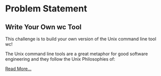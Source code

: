 # Problem Statement

## Write Your Own wc Tool
This challenge is to build your own version of the Unix command line tool wc!

The Unix command line tools are a great metaphor for good software engineering and they follow the Unix Philosophies of:

[Read More...](https://codingchallenges.fyi/challenges/challenge-wc)


